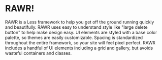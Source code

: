 # RAWR!

RAWR is a Less framework to help you get off the ground running quickly and beautifully. RAWR uses easy to understand style like "large delete button" to help make design easy. UI elements are styled with a base color palette, so themes are easily customizable. Spacing is standardized throughout the entire framework, so your site will feel pixel perfect. RAWR includes a handful of UI elements including a grid and gallery, but avoids wasteful containers and classes.